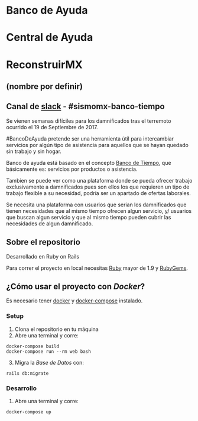 # Banco de Ayuda
# Central de Ayuda
# ReconstruirMX
## (nombre por definir)

## Canal de [slack](https://codeandomexico.slack.com/) - #sismomx-banco-tiempo

Se vienen semanas difíciles para los damnificados tras el terremoto ocurrido el 19 de Septiembre de 2017.

#BancoDeAyuda pretende ser una herramienta útil para intercambiar servicios por algún tipo de asistencia para aquellos que se hayan quedado sin trabajo y sin hogar.

Banco de ayuda está basado en el concepto [Banco de Tiempo](https://es.wikipedia.org/wiki/Banco_de_tiempo), que básicamente es: servicios por productos o asistencia.

Tambien se puede ver como una plataforma donde se pueda ofrecer trabajo exclusivamente a damnificados pues son ellos los que requieren un tipo de trabajo flexible a su necesidad, podría ser un apartado de ofertas laborales.

Se necesita una plataforma con usuarios que serian los damnificados que tienen necesidades que al mismo tiempo ofrecen algun servicio, y/ usuarios que buscan algun servicio y que al mismo tiempo pueden cubrir las necesidades de algun damnificado.

## Sobre el repositorio

Desarrollado en Ruby on Rails

Para correr el proyecto en local necesitas
[Ruby](https://www.ruby-lang.org/es/) mayor de 1.9 y
[RubyGems](https://rubygems.org/pages/download/).

## ¿Cómo usar el proyecto con *Docker*?

Es necesario tener [docker](https://store.docker.com/search?offering=community&type=edition) y [docker-compose](https://docs.docker.com/compose/install/) instalado.

### Setup

1. Clona el repositorio en tu máquina
2. Abre una terminal y corre:

``` shell
docker-compose build
docker-compose run --rm web bash
```

3. Migra la *Base de Datos* con:
``` shell
rails db:migrate
```

### Desarrollo
1. Abre una terminal y corre:

``` shell
docker-compose up
```
